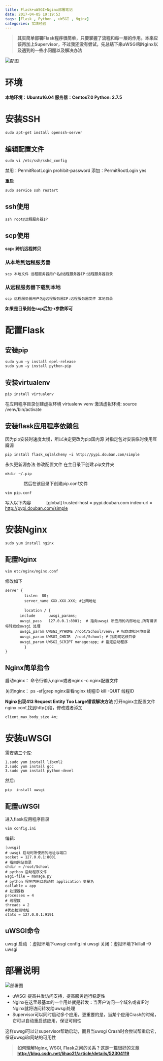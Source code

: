 ```yaml
---
title: Flask+uWSGI+Nginx部署笔记
date: 2017-04-05 19:19:53
tags: [Flask , Python , uWSGI , Nginx]
categories: 实践经验
---
```


>**其实简单部署Flask程序很简单，只要掌握了流程和每一层的作用。本来应该再加上Supervisor，不过我还没有尝试，先总结下来uWSGI和Nginx以及遇到的一些小问题以及解决办法**

<!--more-->
![配图](4.jpg)
# 环境
 **本地环境：Ubuntu16.04
 服务器：Centos7.0
 Python: 2.7.5**
 
# 安装SSH
 
	sudo apt-get install openssh-server

## 编辑配置文件

	sudo vi /etc/ssh/sshd_config
	
禁用：PermitRootLogin prohibit-password
添加：PermitRootLogin yes
 
**重启**

	sudo service ssh restart
	
## ssh使用

	ssh root@远程服务器IP
	
## scp使用

**scp: 跨机远程拷贝**

### 从本地到远程服务器

	scp 本地文件 远程服务器用户名@远程服务器IP:远程服务器目录

### 从远程服务器下载到本地

	scp 远程服务器用户名@远程服务器IP:远程服务器文件 本地目录
	
**如果是目录则在scp后加-r参数即可**

# 配置Flask

## 安装pip
	
	sudo yum –y install epel-release
	sudo yum –y install python-pip

## 安装virtualenv

	pip install virtualenv
在应用程序目录创建虚拟环境 virtualenv venv
激活虚拟环境: source /venv/bin/activate

## 安装flask应用程序依赖包
因为pip安装时速度太慢，所以决定更改为pip国内源
对指定包对安装临时使用豆瓣源

	pip install flask_sqlalchemy –i http://pypi.douban.com/simple

永久更新源办法  修改配置文件
在主目录下创建.pip文件夹

	mkdir ~/.pip
　　　　
然后在该目录下创建pip.conf文件

	vim pip.conf

写入以下内容
　　　
	[global]
	trusted-host = pypi.douban.com
	index-url = http://pypi.douban.com/simple

# 安装Nginx

	sudo yum install nginx
	
## 配置Nginx

	vim etc/nginx/nginx.conf
	

修改如下

	server {
	 　　　　 listen  80;
	  　　　　server_name XXX.XXX.XXX; #公网地址

	　　　　  location / {
	　　　　include      uwsgi_params;
	　　　　uwsgi_pass   127.0.0.1:8001;  # 指向uwsgi 所应用的内部地址,所有请求将转发给uwsgi 处理
	　　　　uwsgi_param UWSGI_PYHOME /root/School/venv; # 指向虚拟环境目录
	　　　　uwsgi_param UWSGI_CHDIR  /root/School; # 指向网站根目录
	　　　　uwsgi_param UWSGI_SCRIPT manage:app; # 指定启动程序
	 　　　　 }
	}
	
## Nginx简单指令
 启动nginx：
 命令行输入nginx或者nginx -c nginx配置文件

关闭nginx：
ps -ef|grep nginx查看nginx 线程ID
kill -QUIT 线程ID

**Nginx出现413 Request Entity Too Large错误解决方法**
打开nginx主配置文件nginx.conf,找到http{}段，修改或者添加

	client_max_body_size 4m;

# 安装uWSGI

需安装三个库:

	1.sudo yum install libxml2
	2.sudo yum install gcc
	3.sudo yum install python-devel
然后:

	pip  install uwsgi 

## 配置uWSGI
进入flask应用程序目录 
	
	vim config.ini
	
编辑:

	[uwsgi]
	# uwsgi 启动时所使用的地址与端口
	socket = 127.0.0.1:8001 
	# 指向网站目录
	chdir = /root/School 
	# python 启动程序文件
	wsgi-file = manage.py 
	# python 程序内用以启动的 application 变量名
	callable = app 
	# 处理器数
	processes = 4
	# 线程数
	threads = 2
	#状态检测地址
	stats = 127.0.0.1:9191

## uWSGI命令

uwsgi 启动 ：虚拟环境下uwsgi config.ini
uwsgi 关闭：虚拟环境下killall -9 uwsgi


# 部署说明

![部署图](1.png)

* uWSGI 提高并发访问支持，提高服务运行稳定性
* Nginx在这里最基本的一个用处就是转发：当客户访问一个域名或者IP时 Nginx就将访问转发给uwsgi处理
* Supervisor可以同时启动多个应用，更重要的是，当某个应用Crash的时候，它可以自动重启该应用，保证可用性

这样uwsgi可以让supervisor帮助启动，而且当uwsgi Crash时会尝试帮重启它，保证uwsgi和网站的可用性

>**如何理解Nginx, WSGI, Flask之间的关系 ? 这是一篇很好的文章
 http://blog.csdn.net/lihao21/article/details/52304119**